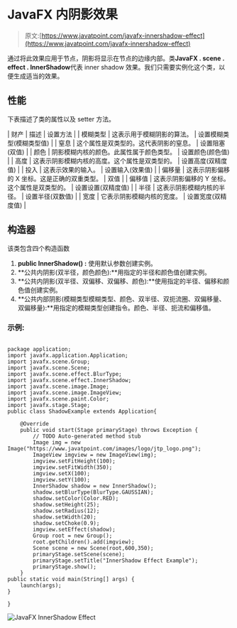 # JavaFX 内阴影效果

> 原文:[https://www.javatpoint.com/javafx-innershadow-effect](https://www.javatpoint.com/javafx-innershadow-effect)

通过将此效果应用于节点，阴影将显示在节点的边缘内部。类**JavaFX . scene . effect . InnerShadow**代表 inner shadow 效果。我们只需要实例化这个类，以便生成适当的效果。

## 性能

下表描述了类的属性以及 setter 方法。

| 财产 | 描述 | 设置方法 |
| 模糊类型 | 这表示用于模糊阴影的算法。 | 设置模糊类型(模糊类型值) |
| 窒息 | 这个属性是双类型的。这代表阴影的窒息。 | 设置阻塞(双值) |
| 颜色 | 阴影模糊内核的颜色。此属性属于颜色类型。 | 设置颜色(颜色值) |
| 高度 | 这表示阴影模糊内核的高度。这个属性是双类型的。 | 设置高度(双精度值) |
| 投入 | 这表示效果的输入。 | 设置输入(效果值) |
| 偏移量 | 这表示阴影偏移的 X 坐标。这是正确的双重类型。 | 双值 |
| 偏移值 | 这表示阴影偏移的 Y 坐标。这个属性是双类型的。 | 设置设置(双精度值) |
| 半径 | 这表示阴影模糊内核的半径。 | 设置半径(双数值) |
| 宽度 | 它表示阴影模糊内核的宽度。 | 设置宽度(双精度值) |

## 构造器

该类包含四个构造函数

1.  **public InnerShadow() :** 使用默认参数创建实例。
2.  **公共内阴影(双半径，颜色颜色):**用指定的半径和颜色值创建实例。
3.  **公共内阴影(双半径、双偏移、双偏移、颜色):**使用指定的半径、偏移和颜色值创建实例。
4.  **公共内部阴影(模糊类型模糊类型、颜色、双半径、双扼流圈、双偏移量、双偏移量):**用指定的模糊类型创建指令。颜色、半径、扼流和偏移值。

### 示例:

```

package application;
import javafx.application.Application;
import javafx.scene.Group;
import javafx.scene.Scene;
import javafx.scene.effect.BlurType;
import javafx.scene.effect.InnerShadow;
import javafx.scene.image.Image;
import javafx.scene.image.ImageView;
import javafx.scene.paint.Color;
import javafx.stage.Stage;
public class ShadowExample extends Application{

	@Override
	public void start(Stage primaryStage) throws Exception {
		// TODO Auto-generated method stub
		Image img = new Image("https://www.javatpoint.com/images/logo/jtp_logo.png");
		ImageView imgview = new ImageView(img);
		imgview.setFitHeight(100);
		imgview.setFitWidth(350);
		imgview.setX(100);
		imgview.setY(100);
		InnerShadow shadow = new InnerShadow();
		shadow.setBlurType(BlurType.GAUSSIAN);
		shadow.setColor(Color.RED);
		shadow.setHeight(25);
		shadow.setRadius(12);
		shadow.setWidth(20);
		shadow.setChoke(0.9);
		imgview.setEffect(shadow);
		Group root = new Group();
		root.getChildren().add(imgview);
		Scene scene = new Scene(root,600,350);
		primaryStage.setScene(scene);
		primaryStage.setTitle("InnerShadow Effect Example");
		primaryStage.show();	
	}
public static void main(String[] args) {
	launch(args);
}

}

```

![JavaFX InnerShadow Effect](../Images/87cad85185f61b5b681558dcc2a98c8c.png)
